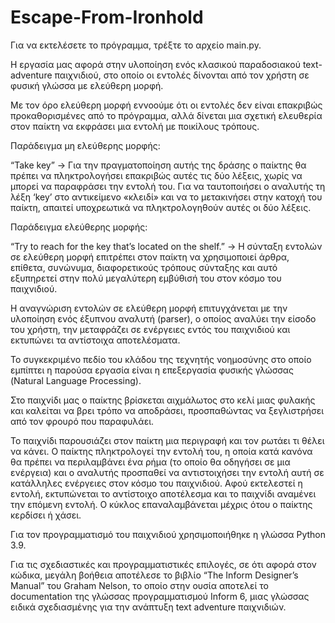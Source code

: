 # Escape-From-Ironhold
Για να εκτελέσετε το πρόγραμμα, τρέξτε το αρχείο main.py.

H εργασία μας αφορά στην υλοποίηση ενός κλασικού παραδοσιακού text-adventure παιχνιδιού, στο οποίο οι εντολές δίνονται από τον χρήστη σε φυσική γλώσσα με ελεύθερη μορφή.

Με τον όρο ελεύθερη μορφή εννοούμε ότι οι εντολές δεν είναι επακριβώς προκαθορισμένες από το πρόγραμμα, αλλά δίνεται μια σχετική ελευθερία στον παίκτη να εκφράσει μια εντολή με ποικίλους τρόπους.


Παράδειγμα μη ελεύθερης μορφής:

“Take key” -> Για την πραγματοποίηση αυτής της δράσης ο παίκτης θα πρέπει να πληκτρολογήσει επακριβώς αυτές τις δύο λέξεις, χωρίς να μπορεί να παραφράσει την εντολή του. Για να ταυτοποιήσει ο αναλυτής τη λέξη ‘key’ στο αντικείμενο «κλειδί» και να το μετακινήσει στην κατοχή του παίκτη, απαιτεί υποχρεωτικά να πληκτρολογηθούν αυτές οι δύο λέξεις.


Παράδειγμα ελεύθερης μορφής:

“Try to reach for the key that’s located on the shelf.” -> Η σύνταξη εντολών σε ελεύθερη μορφή επιτρέπει στον παίκτη να χρησιμοποιεί άρθρα, επίθετα, συνώνυμα, διαφορετικούς τρόπους σύνταξης και αυτό εξυπηρετεί στην πολύ μεγαλύτερη εμβύθισή του στον κόσμο του παιχνιδιού.


Η αναγνώριση εντολών σε ελεύθερη μορφή επιτυγχάνεται με την υλοποίηση ενός έξυπνου αναλυτή (parser), ο οποίος αναλύει την είσοδο του χρήστη, την μεταφράζει σε ενέργειες εντός του παιχνιδιού και εκτυπώνει τα αντίστοιχα αποτελέσματα.

Το συγκεκριμένο πεδίο του κλάδου της τεχνητής νοημοσύνης στο οποίο εμπίπτει η παρούσα εργασία είναι η επεξεργασία φυσικής γλώσσας (Natural Language Processing).

Στο παιχνίδι μας ο παίκτης βρίσκεται αιχμάλωτος στο κελί μιας φυλακής και καλείται να βρει τρόπο να αποδράσει, προσπαθώντας να ξεγλιστρήσει από τον φρουρό που παραφυλάει.

Το παιχνίδι παρουσιάζει στον παίκτη μια περιγραφή και τον ρωτάει τι θέλει να κάνει. Ο παίκτης πληκτρολογεί την εντολή του, η οποία κατά κανόνα θα πρέπει να περιλαμβάνει ένα ρήμα (το οποίο θα οδηγήσει σε μια ενέργεια) και ο αναλυτής προσπαθεί να αντιστοιχήσει την εντολή αυτή σε κατάλληλες ενέργειες στον κόσμο του παιχνιδιού. Αφού εκτελεστεί η εντολή, εκτυπώνεται το αντίστοιχο αποτέλεσμα και το παιχνίδι αναμένει την επόμενη εντολή. Ο κύκλος επαναλαμβάνεται μέχρις ότου ο παίκτης κερδίσει ή χάσει.

Για τον προγραμματισμό του παιχνιδιού χρησιμοποιήθηκε η γλώσσα Python 3.9.

Για τις σχεδιαστικές και προγραμματιστικές επιλογές, σε ότι αφορά στον κώδικα, μεγάλη βοήθεια αποτέλεσε το βιβλίο “The Inform Designer’s Manual” του Graham Nelson, το οποίο στην ουσία αποτελεί το documentation της γλώσσας προγραμματισμού Inform 6, μιας γλώσσας ειδικά σχεδιασμένης για την ανάπτυξη text adventure παιχνιδιών.
